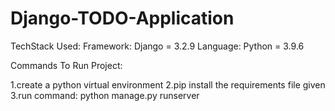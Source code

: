 # Django-TODO-Application

TechStack Used: Framework: Django = 3.2.9 Language: Python = 3.9.6 

Commands To Run Project:

1.create a python virtual environment
2.pip install the requirements file given
3.run command: python manage.py runserver

